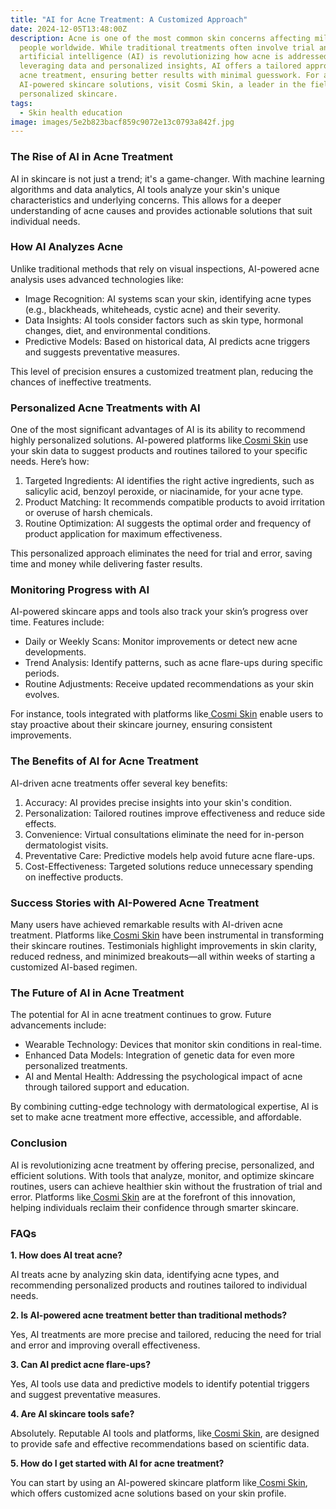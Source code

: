 ```yaml
---
title: "AI for Acne Treatment: A Customized Approach"
date: 2024-12-05T13:48:00Z
description: Acne is one of the most common skin concerns affecting millions of
  people worldwide. While traditional treatments often involve trial and error,
  artificial intelligence (AI) is revolutionizing how acne is addressed. By
  leveraging data and personalized insights, AI offers a tailored approach to
  acne treatment, ensuring better results with minimal guesswork. For advanced
  AI-powered skincare solutions, visit Cosmi Skin, a leader in the field of
  personalized skincare.
tags:
  - Skin health education
image: images/5e2b823bacf859c9072e13c0793a842f.jpg
---
```

### The Rise of AI in Acne Treatment

AI in skincare is not just a trend; it's a game-changer. With machine learning algorithms and data analytics, AI tools analyze your skin's unique characteristics and underlying concerns. This allows for a deeper understanding of acne causes and provides actionable solutions that suit individual needs.

### How AI Analyzes Acne

Unlike traditional methods that rely on visual inspections, AI-powered acne analysis uses advanced technologies like:

* Image Recognition: AI systems scan your skin, identifying acne types (e.g., blackheads, whiteheads, cystic acne) and their severity.
* Data Insights: AI tools consider factors such as skin type, hormonal changes, diet, and environmental conditions.
* Predictive Models: Based on historical data, AI predicts acne triggers and suggests preventative measures.

This level of precision ensures a customized treatment plan, reducing the chances of ineffective treatments.





### Personalized Acne Treatments with AI

One of the most significant advantages of AI is its ability to recommend highly personalized solutions. AI-powered platforms like[ Cosmi Skin](https://www.cosmi.skin/) use your skin data to suggest products and routines tailored to your specific needs. Here’s how:

1. Targeted Ingredients: AI identifies the right active ingredients, such as salicylic acid, benzoyl peroxide, or niacinamide, for your acne type.
2. Product Matching: It recommends compatible products to avoid irritation or overuse of harsh chemicals.
3. Routine Optimization: AI suggests the optimal order and frequency of product application for maximum effectiveness.

This personalized approach eliminates the need for trial and error, saving time and money while delivering faster results.





### Monitoring Progress with AI

AI-powered skincare apps and tools also track your skin’s progress over time. Features include:

* Daily or Weekly Scans: Monitor improvements or detect new acne developments.
* Trend Analysis: Identify patterns, such as acne flare-ups during specific periods.
* Routine Adjustments: Receive updated recommendations as your skin evolves.

For instance, tools integrated with platforms like[ Cosmi Skin](https://www.cosmi.skin/) enable users to stay proactive about their skincare journey, ensuring consistent improvements.





### The Benefits of AI for Acne Treatment

AI-driven acne treatments offer several key benefits:

1. Accuracy: AI provides precise insights into your skin's condition.
2. Personalization: Tailored routines improve effectiveness and reduce side effects.
3. Convenience: Virtual consultations eliminate the need for in-person dermatologist visits.
4. Preventative Care: Predictive models help avoid future acne flare-ups.
5. Cost-Effectiveness: Targeted solutions reduce unnecessary spending on ineffective products.





### Success Stories with AI-Powered Acne Treatment

Many users have achieved remarkable results with AI-driven acne treatment. Platforms like[ Cosmi Skin](https://www.cosmi.skin/) have been instrumental in transforming their skincare routines. Testimonials highlight improvements in skin clarity, reduced redness, and minimized breakouts—all within weeks of starting a customized AI-based regimen.





### The Future of AI in Acne Treatment

The potential for AI in acne treatment continues to grow. Future advancements include:

* Wearable Technology: Devices that monitor skin conditions in real-time.
* Enhanced Data Models: Integration of genetic data for even more personalized treatments.
* AI and Mental Health: Addressing the psychological impact of acne through tailored support and education.

By combining cutting-edge technology with dermatological expertise, AI is set to make acne treatment more effective, accessible, and affordable.





### Conclusion

AI is revolutionizing acne treatment by offering precise, personalized, and efficient solutions. With tools that analyze, monitor, and optimize skincare routines, users can achieve healthier skin without the frustration of trial and error. Platforms like[ Cosmi Skin](https://www.cosmi.skin/) are at the forefront of this innovation, helping individuals reclaim their confidence through smarter skincare.





### FAQs

**1. How does AI treat acne?**



   AI treats acne by analyzing skin data, identifying acne types, and recommending personalized products and routines tailored to individual needs.

**2. Is AI-powered acne treatment better than traditional methods?**


   Yes, AI treatments are more precise and tailored, reducing the need for trial and error and improving overall effectiveness.

**3. Can AI predict acne flare-ups?**



Yes, AI tools use data and predictive models to identify potential triggers and suggest preventative measures.

**4. Are AI skincare tools safe?**



Absolutely. Reputable AI tools and platforms, like[ Cosmi Skin](https://www.cosmi.skin/), are designed to provide safe and effective recommendations based on scientific data.

**5. How do I get started with AI for acne treatment?**



You can start by using an AI-powered skincare platform like[ Cosmi Skin](https://www.cosmi.skin/), which offers customized acne solutions based on your skin profile.
